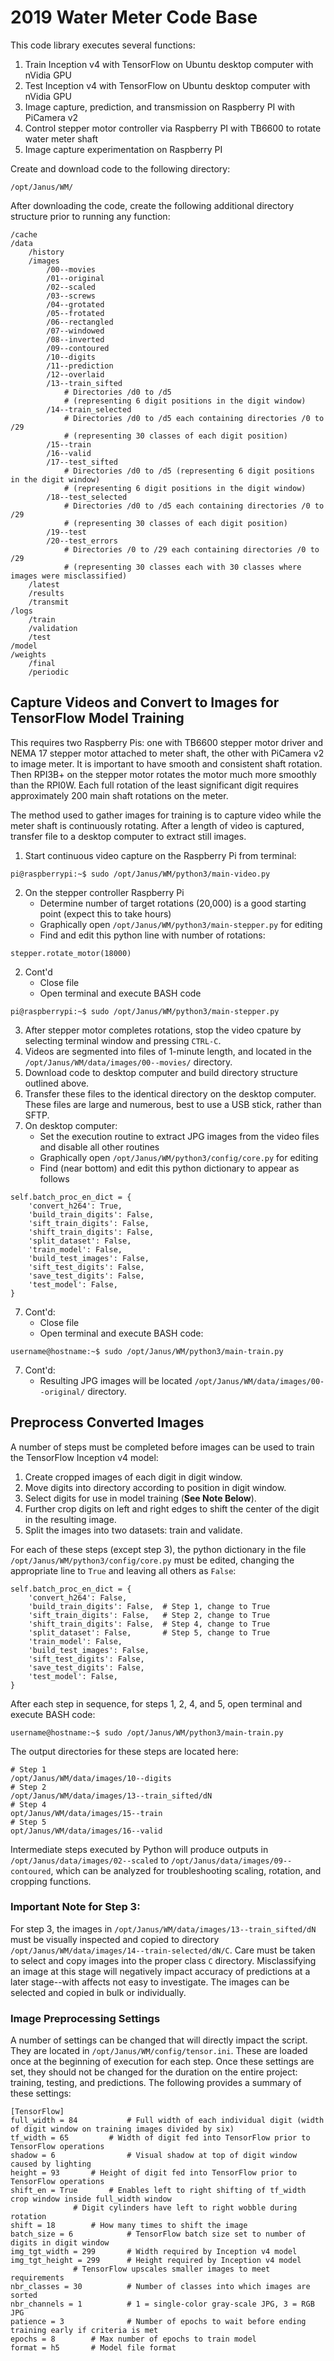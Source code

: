 # 2019 Water Meter Code Base

This code library executes several functions:

1. Train Inception v4 with TensorFlow on Ubuntu desktop computer with nVidia GPU
2. Test Inception v4 with TensorFlow on Ubuntu desktop computer with nVidia GPU
3. Image capture, prediction, and transmission on Raspberry PI with PiCamera v2
4. Control stepper motor controller via Raspberry PI with TB6600 to rotate water meter shaft
5. Image capture experimentation on Raspberry PI

Create and download code to the following directory:

```
/opt/Janus/WM/
```

After downloading the code, create the following additional directory structure prior to running any function:

```
/cache
/data
	/history
	/images
		/00--movies
		/01--original
		/02--scaled
		/03--screws
		/04--grotated
		/05--frotated
		/06--rectangled
		/07--windowed
		/08--inverted
		/09--contoured
		/10--digits
		/11--prediction
		/12--overlaid
		/13--train_sifted
			# Directories /d0 to /d5 
			# (representing 6 digit positions in the digit window)
		/14--train_selected
			# Directories /d0 to /d5 each containing directories /0 to /29 
			# (representing 30 classes of each digit position)
		/15--train
		/16--valid
		/17--test_sifted
			# Directories /d0 to /d5 (representing 6 digit positions in the digit window)
			# (representing 6 digit positions in the digit window)
		/18--test_selected
			# Directories /d0 to /d5 each containing directories /0 to /29
			# (representing 30 classes of each digit position)
		/19--test
		/20--test_errors
			# Directories /0 to /29 each containing directories /0 to /29
			# (representing 30 classes each with 30 classes where images were misclassified)
	/latest
	/results
	/transmit
/logs
	/train
	/validation
	/test
/model
/weights
	/final
	/periodic
```

## Capture Videos and Convert to Images for TensorFlow Model Training

This requires two Raspberry Pis: one with TB6600 stepper motor driver and NEMA 17 stepper motor attached to meter shaft, the other with PiCamera v2 to image meter.  It is important to have smooth and consistent shaft rotation. Then RPI3B+ on the stepper motor rotates the motor much more smoothly than the RPI0W.  Each full rotation of the least significant digit requires approximately 200 main shaft rotations on the meter.

The method used to gather images for training is to capture video while the meter shaft is continuously rotating.  After a length of video is captured, transfer file to a desktop computer to extract still images.

1. Start continuous video capture on the Raspberry Pi from terminal:

```
pi@raspberrypi:~$ sudo /opt/Janus/WM/python3/main-video.py
```

2. On the stepper controller Raspberry Pi
   - Determine number of target rotations (20,000) is a good starting point (expect this to take hours)
   - Graphically open ```/opt/Janus/WM/python3/main-stepper.py``` for editing
   - Find and edit this python line with number of rotations:

```
stepper.rotate_motor(18000)
```

2. Cont'd
   - Close file
   - Open terminal and execute BASH code

```
pi@raspberrypi:~$ sudo /opt/Janus/WM/python3/main-stepper.py
```
 
3.  After stepper motor completes rotations, stop the video cpature by selecting terminal window and pressing ```CTRL-C```.
4.  Videos are segmented into files of 1-minute length, and located in the ```/opt/Janus/WM/data/images/00--movies/``` directory.
5.  Download code to desktop computer and build directory structure outlined above.
6.  Transfer these files to the identical directory on the desktop computer.  These files are large and numerous, best to use a USB stick, rather than SFTP.
7.  On desktop computer:
	  - Set the execution routine to extract JPG images from the video files and disable all other routines
	  - Graphically open ```/opt/Janus/WM/python3/config/core.py``` for editing
	  - Find (near bottom) and edit this python dictionary to appear as follows
```
self.batch_proc_en_dict = {
	'convert_h264': True,
	'build_train_digits': False,
	'sift_train_digits': False,
	'shift_train_digits': False,
	'split_dataset': False,
	'train_model': False,
	'build_test_images': False,
	'sift_test_digits': False,
	'save_test_digits': False,
	'test_model': False,
}
```

7. Cont'd:
   - Close file
   - Open terminal and execute BASH code:

```
username@hostname:~$ sudo /opt/Janus/WM/python3/main-train.py
```
7. Cont'd:
   - Resulting JPG images will be located ```/opt/Janus/WM/data/images/00--original/``` directory.
	
## Preprocess Converted Images

A number of steps must be completed before images can be used to train the TensorFlow Inception v4 model:

1. Create cropped images of each digit in digit window.
2. Move digits into directory according to position in digit window.
3. Select digits for use in model training (**See Note Below**).
4. Further crop digits on left and right edges to shift the center of the digit in the resulting image.
5. Split the images into two datasets: train and validate.

For each of these steps (except step 3), the python dictionary in the file ```/opt/Janus/WM/python3/config/core.py``` must be edited, changing the appropriate line to ```True``` and leaving all others as ```False```:

```
self.batch_proc_en_dict = {
	'convert_h264': False,
	'build_train_digits': False,  # Step 1, change to True
	'sift_train_digits': False,   # Step 2, change to True
	'shift_train_digits': False,  # Step 4, change to True
	'split_dataset': False,       # Step 5, change to True
	'train_model': False,
	'build_test_images': False,
	'sift_test_digits': False,
	'save_test_digits': False,
	'test_model': False,
}
```
After each step in sequence, for steps 1, 2, 4, and 5, open terminal and execute BASH code: 

```
username@hostname:~$ sudo /opt/Janus/WM/python3/main-train.py
```

The output directories for these steps are located here:

```
# Step 1
/opt/Janus/WM/data/images/10--digits
# Step 2
/opt/Janus/WM/data/images/13--train_sifted/dN
# Step 4
opt/Janus/WM/data/images/15--train
# Step 5
opt/Janus/WM/data/images/16--valid
```

Intermediate steps executed by Python will produce outputs in ```/opt/Janus/data/images/02--scaled``` to ```/opt/Janus/data/images/09--contoured```, which can be analyzed for troubleshooting scaling, rotation, and cropping functions.

### Important Note for Step 3:

For step 3, the images in ```/opt/Janus/WM/data/images/13--train_sifted/dN``` must be visually inspected and copied to directory ```/opt/Janus/WM/data/images/14--train-selected/dN/C```.  Care must be taken to select and copy images into the proper class ```C``` directory.  Misclassifying an image at this stage will negatively impact accuracy of predictions at a later stage--with affects not easy to investigate.  The images can be selected and copied in bulk or individually.

### Image Preprocessing Settings

A number of settings can be changed that will directly impact the script.  They are located in ```/opt/Janus/WM/config/tensor.ini```.  These are loaded once at the beginning of execution for each step.  Once these settings are set, they should not be changed for the duration on the entire project: training, testing, and predictions.  The following provides a summary of these settings:

```
[TensorFlow]
full_width = 84           # Full width of each individual digit (width of digit window on training images divided by six)
tf_width = 65		  # Width of digit fed into TensorFlow prior to TensorFlow operations
shadow = 6                # Visual shadow at top of digit window caused by lighting
height = 93		  # Height of digit fed into TensorFlow prior to TensorFlow operations
shift_en = True		  # Enables left to right shifting of tf_width crop window inside full_width window
			  # Digit cylinders have left to right wobble during rotation
shift = 18 		  # How many times to shift the image
batch_size = 6            # TensorFlow batch size set to number of digits in digit window
img_tgt_width = 299       # Width required by Inception v4 model
img_tgt_height = 299	  # Height required by Inception v4 model
			  # TensorFlow upscales smaller images to meet requirements
nbr_classes = 30          # Number of classes into which images are sorted
nbr_channels = 1          # 1 = single-color gray-scale JPG, 3 = RGB JPG
patience = 3              # Number of epochs to wait before ending training early if criteria is met
epochs = 8		  # Max number of epochs to train model
format = h5		  # Model file format
```
